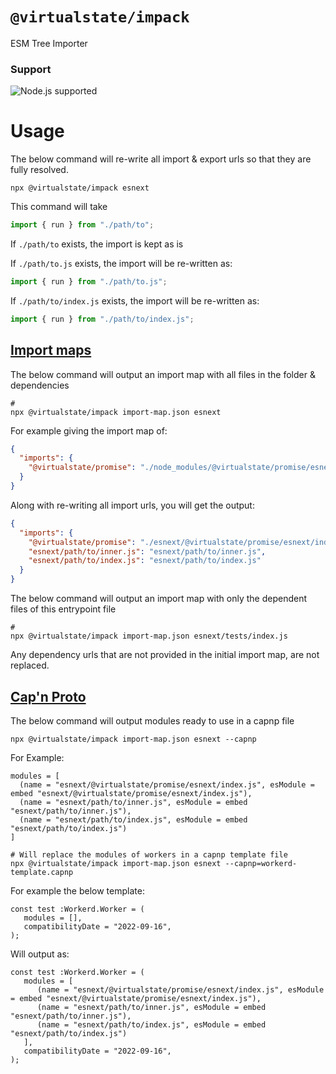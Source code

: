 # `@virtualstate/impack`

ESM Tree Importer

[//]: # (badges)

### Support

 ![Node.js supported](https://img.shields.io/badge/node-%3E%3D18.7.0-blue)

[//]: # (badges)

# Usage

The below command will re-write all import & export urls so that they are 
fully resolved.

```shell
npx @virtualstate/impack esnext
```

This command will take

```javascript
import { run } from "./path/to";
```

If `./path/to` exists, the import is kept as is

If `./path/to.js` exists, the import will be re-written as:

```javascript
import { run } from "./path/to.js";
```

If `./path/to/index.js` exists, the import will be re-written as:

```javascript
import { run } from "./path/to/index.js";
```

## [Import maps](https://github.com/WICG/import-maps)

The below command will output an import map with all files in the folder & dependencies

```shell
# 
npx @virtualstate/impack import-map.json esnext
```

For example giving the import map of:

```json
{
  "imports": {
    "@virtualstate/promise": "./node_modules/@virtualstate/promise/esnext/index.js"
  }
}
```

Along with re-writing all import urls, you will get the output:

```json
{
  "imports": {
    "@virtualstate/promise": "./esnext/@virtualstate/promise/esnext/index.js",
    "esnext/path/to/inner.js": "esnext/path/to/inner.js",
    "esnext/path/to/index.js": "esnext/path/to/index.js"
  }
}
```

The below command will output an import map with only the dependent files of this entrypoint file

```shell
# 
npx @virtualstate/impack import-map.json esnext/tests/index.js
```

Any dependency urls that are not provided in the initial import map, are not replaced. 

## [Cap'n Proto](https://capnproto.org/)

The below command will output modules ready to use in a capnp file

```shell
npx @virtualstate/impack import-map.json esnext --capnp
```

For Example:

```capnp
modules = [
  (name = "esnext/@virtualstate/promise/esnext/index.js", esModule = embed "esnext/@virtualstate/promise/esnext/index.js"),
  (name = "esnext/path/to/inner.js", esModule = embed "esnext/path/to/inner.js"),
  (name = "esnext/path/to/index.js", esModule = embed "esnext/path/to/index.js")
]
```

```shell
# Will replace the modules of workers in a capnp template file
npx @virtualstate/impack import-map.json esnext --capnp=workerd-template.capnp
```

For example the below template:

```capnp
const test :Workerd.Worker = (
   modules = [],
   compatibilityDate = "2022-09-16",
);
```

Will output as:

```capnp
const test :Workerd.Worker = (
   modules = [
      (name = "esnext/@virtualstate/promise/esnext/index.js", esModule = embed "esnext/@virtualstate/promise/esnext/index.js"),
      (name = "esnext/path/to/inner.js", esModule = embed "esnext/path/to/inner.js"),
      (name = "esnext/path/to/index.js", esModule = embed "esnext/path/to/index.js")
   ],
   compatibilityDate = "2022-09-16",
);
```